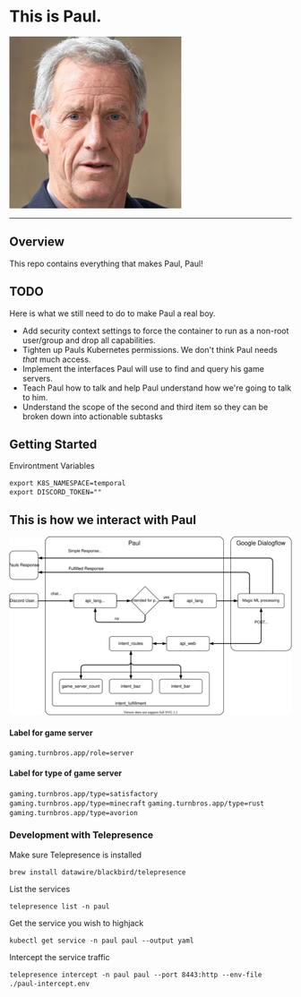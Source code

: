 # This is Paul.
![alt text](docs/images/small-paul.jpg)

---
## Overview
This repo contains everything that makes Paul, Paul!

## TODO
Here is what we still need to do to make Paul a real boy.

- Add security context settings to force the container to run as a non-root user/group and drop all capabilities.
- Tighten up Pauls Kubernetes permissions. We don't think Paul needs *that* much access.
- Implement the interfaces Paul will use to find and query his game servers.
- Teach Paul how to talk and help Paul understand how we're going to talk to him.
- Understand the scope of the second and third item so they can be broken down into actionable subtasks

## Getting Started
Environtment Variables
```
export K8S_NAMESPACE=temporal
export DISCORD_TOKEN=""
```

## This is how we interact with Paul
![alt text](docs/paul.drawio.svg)

#### Label for game server
`gaming.turnbros.app/role=server`

#### Label for type of game server
`gaming.turnbros.app/type=satisfactory`
`gaming.turnbros.app/type=minecraft`
`gaming.turnbros.app/type=rust`
`gaming.turnbros.app/type=avorion`


### Development with Telepresence
Make sure Telepresence is installed
```
brew install datawire/blackbird/telepresence
```

List the services
```
telepresence list -n paul
```

Get the service you wish to highjack
```
kubectl get service -n paul paul --output yaml
```

Intercept the service traffic
```
telepresence intercept -n paul paul --port 8443:http --env-file ./paul-intercept.env
```